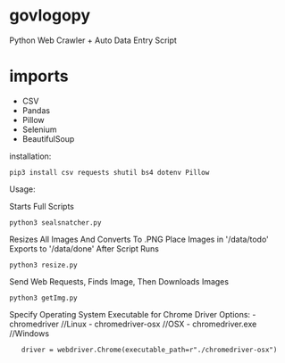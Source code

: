 # govlogopy
Python Web Crawler + Auto Data Entry Script

# imports
- CSV
- Pandas
- Pillow
- Selenium
- BeautifulSoup

installation:

```
pip3 install csv requests shutil bs4 dotenv Pillow
```

Usage:

Starts Full Scripts
```
python3 sealsnatcher.py
```

Resizes All Images And Converts To .PNG
Place Images in '/data/todo' Exports to '/data/done' After Script Runs
```
python3 resize.py
```
Send Web Requests, Finds Image, Then Downloads Images
```
python3 getImg.py
````

Specify Operating System Executable for Chrome Driver
Options:
    - chromedriver              //Linux
    - chromedriver-osx          //OSX
    - chromedriver.exe          //Windows

```
   driver = webdriver.Chrome(executable_path=r"./chromedriver-osx")
```